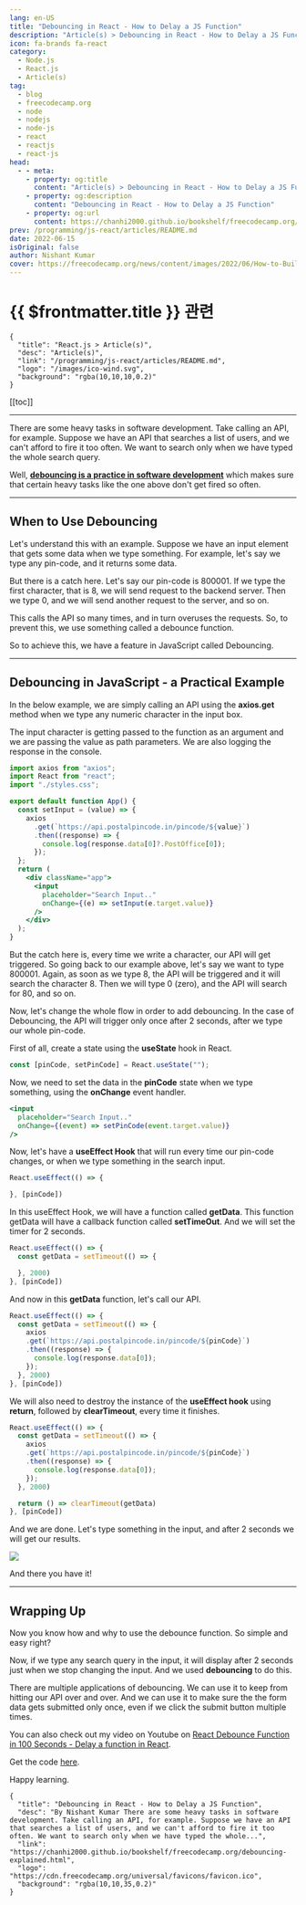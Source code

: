 ```yaml
---
lang: en-US
title: "Debouncing in React - How to Delay a JS Function"
description: "Article(s) > Debouncing in React - How to Delay a JS Function"
icon: fa-brands fa-react
category:
  - Node.js
  - React.js
  - Article(s)
tag:
  - blog
  - freecodecamp.org
  - node
  - nodejs
  - node-js
  - react
  - reactjs
  - react-js
head:
  - - meta:
    - property: og:title
      content: "Article(s) > Debouncing in React - How to Delay a JS Function"
    - property: og:description
      content: "Debouncing in React - How to Delay a JS Function"
    - property: og:url
      content: https://chanhi2000.github.io/bookshelf/freecodecamp.org/debouncing-explained.html
prev: /programming/js-react/articles/README.md
date: 2022-06-15
isOriginal: false
author: Nishant Kumar
cover: https://freecodecamp.org/news/content/images/2022/06/How-to-Build-a-Weather-Application-using-React--14-.png
---
```


# {{ $frontmatter.title }} 관련

```component VPCard
{
  "title": "React.js > Article(s)",
  "desc": "Article(s)",
  "link": "/programming/js-react/articles/README.md",
  "logo": "/images/ico-wind.svg",
  "background": "rgba(10,10,10,0.2)"
}
```

[[toc]]

---

<SiteInfo
  name="Debouncing in React - How to Delay a JS Function"
  desc="By Nishant Kumar There are some heavy tasks in software development. Take calling an API, for example. Suppose we have an API that searches a list of users, and we can't afford to fire it too often. We want to search only when we have typed the whole..."
  url="https://freecodecamp.org/news/debouncing-explained"
  logo="https://cdn.freecodecamp.org/universal/favicons/favicon.ico"
  preview="https://freecodecamp.org/news/content/images/2022/06/How-to-Build-a-Weather-Application-using-React--14-.png"/>

There are some heavy tasks in software development. Take calling an API, for example. Suppose we have an API that searches a list of users, and we can't afford to fire it too often. We want to search only when we have typed the whole search query.

Well, [**debouncing is a practice in software development**](/freecodecamp.org/javascript-debounce-example.md) which makes sure that certain heavy tasks like the one above don't get fired so often.

---

## When to Use Debouncing

Let's understand this with an example. Suppose we have an input element that gets some data when we type something. For example, let's say we type any pin-code, and it returns some data.

But there is a catch here. Let's say our pin-code is 800001. If we type the first character, that is 8, we will send request to the backend server. Then we type 0, and we will send another request to the server, and so on.

This calls the API so many times, and in turn overuses the requests. So, to prevent this, we use something called a debounce function.

So to achieve this, we have a feature in JavaScript called Debouncing.

---

## Debouncing in JavaScript - a Practical Example

In the below example, we are simply calling an API using the **axios.get** method when we type any numeric character in the input box.

The input character is getting passed to the function as an argument and we are passing the value as path parameters. We are also logging the response in the console.

```jsx
import axios from "axios";
import React from "react";
import "./styles.css";

export default function App() {
  const setInput = (value) => {
    axios
      .get(`https://api.postalpincode.in/pincode/${value}`)
      .then((response) => {
        console.log(response.data[0]?.PostOffice[0]);
      });
  };
  return (
    <div className="app">
      <input
        placeholder="Search Input.."
        onChange={(e) => setInput(e.target.value)}
      />
    </div>
  );
}
```

But the catch here is, every time we write a character, our API will get triggered. So going back to our example above, let's say we want to type 800001. Again, as soon as we type 8, the API will be triggered and it will search the character 8. Then we will type 0 (zero), and the API will search for 80, and so on.

Now, let's change the whole flow in order to add debouncing. In the case of Debouncing, the API will trigger only once after 2 seconds, after we type our whole pin-code.

First of all, create a state using the **useState** hook in React.

```jsx
const [pinCode, setPinCode] = React.useState("");
```

Now, we need to set the data in the **pinCode** state when we type something, using the **onChange** event handler.

```jsx
<input
  placeholder="Search Input.."
  onChange={(event) => setPinCode(event.target.value)}
/>
```

Now, let's have a **useEffect Hook** that will run every time our pin-code changes, or when we type something in the search input.

```jsx
React.useEffect(() => {

}, [pinCode])
```

In this useEffect Hook, we will have a function called **getData**. This function getData will have a callback function called **setTimeOut**. And we will set the timer for 2 seconds.

```jsx
React.useEffect(() => {
  const getData = setTimeout(() => {

  }, 2000)
}, [pinCode])
```

And now in this **getData** function, let's call our API.

```jsx
React.useEffect(() => {
  const getData = setTimeout(() => {
    axios
    .get(`https://api.postalpincode.in/pincode/${pinCode}`)
    .then((response) => {
      console.log(response.data[0]);
    });
  }, 2000)
}, [pinCode])
```

We will also need to destroy the instance of the **useEffect hook** using **return**, followed by **clearTimeout**, every time it finishes.

```jsx
React.useEffect(() => {
  const getData = setTimeout(() => {
    axios
    .get(`https://api.postalpincode.in/pincode/${pinCode}`)
    .then((response) => {
      console.log(response.data[0]);
    });
  }, 2000)

  return () => clearTimeout(getData)
}, [pinCode])
```

And we are done. Let's type something in the input, and after 2 seconds we will get our results.

![](https://freecodecamp.org/news/content/images/2022/06/Screenshot-2022-06-11-200335.png)

And there you have it!

---

## Wrapping Up

Now you know how and why to use the debounce function. So simple and easy right?

Now, if we type any search query in the input, it will display after 2 seconds just when we stop changing the input. And we used **debouncing** to do this.

There are multiple applications of debouncing. We can use it to keep from hitting our API over and over. And we can use it to make sure the the form data gets submitted only once, even if we click the submit button multiple times.

You can also check out my video on Youtube on [<FontIcon icon="fa-brands fa-youtube"/>React Debounce Function in 100 Seconds - Delay a function in React](https://youtu.be/EApDvKguG_0).

Get the code [<FontIcon icon="iconfont icon-codesandbox"/>here](https://codesandbox.io/s/react-debouncing-k5qdlv?file=/src/App.js).

Happy learning.

<!-- TODO: add ARTICLE CARD -->
```component VPCard
{
  "title": "Debouncing in React - How to Delay a JS Function",
  "desc": "By Nishant Kumar There are some heavy tasks in software development. Take calling an API, for example. Suppose we have an API that searches a list of users, and we can't afford to fire it too often. We want to search only when we have typed the whole...",
  "link": "https://chanhi2000.github.io/bookshelf/freecodecamp.org/debouncing-explained.html",
  "logo": "https://cdn.freecodecamp.org/universal/favicons/favicon.ico",
  "background": "rgba(10,10,35,0.2)"
}
```
